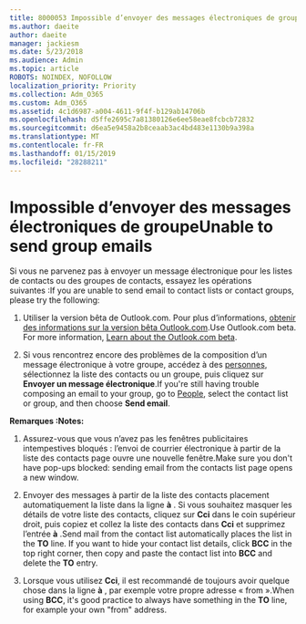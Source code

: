 ```yaml
---
title: 8000053 Impossible d’envoyer des messages électroniques de groupe
ms.author: daeite
author: daeite
manager: jackiesm
ms.date: 5/23/2018
ms.audience: Admin
ms.topic: article
ROBOTS: NOINDEX, NOFOLLOW
localization_priority: Priority
ms.collection: Adm_O365
ms.custom: Adm_O365
ms.assetid: 4c1d6987-a004-4611-9f4f-b129ab14706b
ms.openlocfilehash: d5ffe2695c7a81380126e6ee58eae8fcbcb72832
ms.sourcegitcommit: d6ea5e9458a2b8ceaab3ac4bd483e1130b9a398a
ms.translationtype: MT
ms.contentlocale: fr-FR
ms.lasthandoff: 01/15/2019
ms.locfileid: "28288211"
---
```

# <a name="unable-to-send-group-emails"></a><span data-ttu-id="5d0b7-102">Impossible d’envoyer des messages électroniques de groupe</span><span class="sxs-lookup"><span data-stu-id="5d0b7-102">Unable to send group emails</span></span>

<span data-ttu-id="5d0b7-103">Si vous ne parvenez pas à envoyer un message électronique pour les listes de contacts ou des groupes de contacts, essayez les opérations suivantes :</span><span class="sxs-lookup"><span data-stu-id="5d0b7-103">If you are unable to send email to contact lists or contact groups, please try the following:</span></span>
  
1. <span data-ttu-id="5d0b7-p101">Utiliser la version bêta de Outlook.com. Pour plus d’informations, [obtenir des informations sur la version bêta Outlook.com](https://support.office.com/article/e2261c7f-d413-4084-8f22-21282f42d8cf).</span><span class="sxs-lookup"><span data-stu-id="5d0b7-p101">Use Outlook.com beta. For more information, [Learn about the Outlook.com beta](https://support.office.com/article/e2261c7f-d413-4084-8f22-21282f42d8cf).</span></span>
    
2. <span data-ttu-id="5d0b7-106">Si vous rencontrez encore des problèmes de la composition d’un message électronique à votre groupe, accédez à des [personnes](https://outlook.live.com/people/), sélectionnez la liste des contacts ou un groupe, puis cliquez sur **Envoyer un message électronique**.</span><span class="sxs-lookup"><span data-stu-id="5d0b7-106">If you're still having trouble composing an email to your group, go to [People](https://outlook.live.com/people/), select the contact list or group, and then choose **Send email**.</span></span>
    
 <span data-ttu-id="5d0b7-107">**Remarques :**</span><span class="sxs-lookup"><span data-stu-id="5d0b7-107">**Notes:**</span></span>
  
1. <span data-ttu-id="5d0b7-108">Assurez-vous que vous n’avez pas les fenêtres publicitaires intempestives bloqués : l’envoi de courrier électronique à partir de la liste des contacts page ouvre une nouvelle fenêtre.</span><span class="sxs-lookup"><span data-stu-id="5d0b7-108">Make sure you don't have pop-ups blocked: sending email from the contacts list page opens a new window.</span></span>
    
2. <span data-ttu-id="5d0b7-p102">Envoyer des messages à partir de la liste des contacts placement automatiquement la liste dans la ligne **à** . Si vous souhaitez masquer les détails de votre liste des contacts, cliquez sur **Cci** dans le coin supérieur droit, puis copiez et collez la liste des contacts dans **Cci** et supprimez l’entrée **à** .</span><span class="sxs-lookup"><span data-stu-id="5d0b7-p102">Send mail from the contact list automatically places the list in the **TO** line. If you want to hide your contact list details, click **BCC** in the top right corner, then copy and paste the contact list into **BCC** and delete the **TO** entry.</span></span> 
    
3. <span data-ttu-id="5d0b7-111">Lorsque vous utilisez **Cci**, il est recommandé de toujours avoir quelque chose dans la ligne **à** , par exemple votre propre adresse « from ».</span><span class="sxs-lookup"><span data-stu-id="5d0b7-111">When using **BCC**, it's good practice to always have something in the **TO** line, for example your own "from" address.</span></span> 
    

